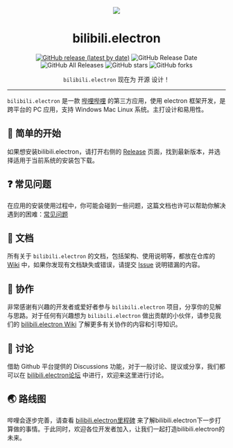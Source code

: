 <p align="center">
<img src="https://i.loli.net/2020/08/30/sn8ov9cYDCGeWPk.png"/>
</p>


<div align="center">


# bilibili.electron

[![GitHub release (latest by date)](https://img.shields.io/github/v/release/Q-Tai-mu/bilibili.electron)](https://github.com/Richasy/Bili.Uwp/releases) ![GitHub Release Date](https://img.shields.io/github/release-date/Q-Tai-mu/bilibili.electron) ![GitHub All Releases](https://img.shields.io/github/downloads/Q-Tai-mu/bilibili.electron/total) ![GitHub stars](https://img.shields.io/github/stars/Q-Tai-mu/bilibili.electron?style=flat) ![GitHub forks](https://img.shields.io/github/forks/Q-Tai-mu/bilibili.electron)

`bilibili.electron` 现在为 开源 设计！

</div>

---

`bilibili.electron` 是一款 [哔哩哔哩](https://www.bilibili.com) 的第三方应用，使用 electron 框架开发，是跨平台的 PC 应用，支持 Windows Mac Linux 系统。主打设计和易用性。

## 🙌 简单的开始

如果想安装bilibili.electron，请打开右侧的 [Release](https://github.com/Q-Tai-mu/bilibili.electron/releases) 页面，找到最新版本，并选择适用于当前系统的安装包下载。

## ❓ 常见问题

在应用的安装使用过程中，你可能会碰到一些问题，这篇文档也许可以帮助你解决遇到的困难：[常见问题](https://github.com/Richasy/Bili.Uwp/wiki/%E5%B8%B8%E8%A7%81%E9%97%AE%E9%A2%98)

## 📃 文档

所有关于 `bilibili.electron` 的文档，包括架构、使用说明等，都放在仓库的 [Wiki](https://github.com/) 中，如果你发现有文档缺失或错误，请提交 [Issue](https://github.com/) 说明错漏的内容。

## 🚀 协作

非常感谢有兴趣的开发者或爱好者参与 `bilibili.electron` 项目，分享你的见解与思路。对于任何有兴趣想为 `bilibili.electron` 做出贡献的小伙伴，请参见我们的 [bilibili.electron Wiki](https://github.com/) 了解更多有关协作的内容和引导知识。

## 💬 讨论

借助 Github 平台提供的 Discussions 功能，对于一般讨论、提议或分享，我们都可以在 [bilibili.electron论坛](https://github.com/) 中进行，欢迎来这里进行讨论。

## 🌏 路线图

哔哩会逐步完善，请查看 [bilibili.electron里程碑](https://github.com/) 来了解bilibili.electron下一步打算做的事情。于此同时，欢迎各位开发者加入，让我们一起打造bilibili.electron的未来。